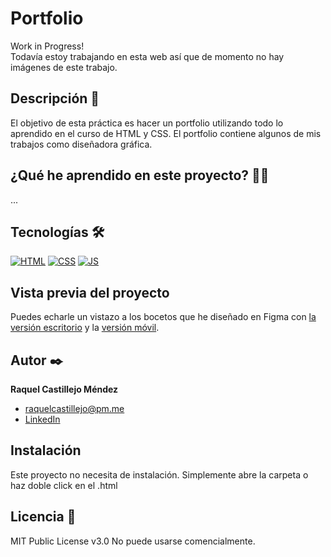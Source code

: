 # Portfolio

Work in Progress! </br>
Todavía estoy trabajando en esta web así que de momento no hay imágenes de este trabajo.

## Descripción 📑

El objetivo de esta práctica es hacer un portfolio utilizando todo lo aprendido en el curso de HTML y CSS. El portfolio contiene algunos de mis trabajos como diseñadora gráfica.

## ¿Qué he aprendido en este proyecto? 🙇🏻

...

## Tecnologías 🛠

<!-- Iconos sacados de: https://github.com/hendrasob/badges/blob/master/README.md y https://github.com/alexandresanlim/Badges4-README.md-Profile -->

[![HTML](https://img.shields.io/badge/HTML5-E34F26?style=for-the-badge&logo=html5&logoColor=white)](https://es.wikipedia.org/wiki/HTML5)
[![CSS](https://img.shields.io/badge/CSS3-1572B6?style=for-the-badge&logo=css3&logoColor=white)](https://es.wikipedia.org/wiki/CSS)
[![JS](https://img.shields.io/badge/JavaScript-F7DF1E?style=for-the-badge&logo=javascript&logoColor=black)](https://es.wikipedia.org/wiki/JavaScript)

## Vista previa del proyecto

Puedes echarle un vistazo a los bocetos que he diseñado en Figma con [la versión escritorio](https://www.figma.com/proto/T6Y49ROlMh82nwp8fsWIPD/Portfolio?page-id=2%3A10&node-id=65%3A390&viewport=-2279%2C47%2C0.13&scaling=scale-down&starting-point-node-id=65%3A390&show-proto-sidebar=1) y la [versión móvil](https://www.figma.com/proto/T6Y49ROlMh82nwp8fsWIPD/Portfolio?page-id=2%3A10&node-id=79%3A23&viewport=-2218%2C249%2C0.13&scaling=min-zoom&starting-point-node-id=79%3A23&show-proto-sidebar=1).

## Autor ✒️

**Raquel Castillejo Méndez**

- [raquelcastillejo@pm.me](raquelcastillejo@pm.me)
- [LinkedIn](https://www.linkedin.com/in/raquel-castillejo-mendez)

## Instalación

Este proyecto no necesita de instalación. Simplemente abre la carpeta o haz doble click en el .html

## Licencia 📄

MIT Public License v3.0
No puede usarse comencialmente.
